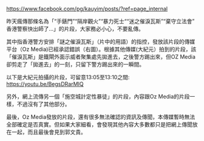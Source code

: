 https://www.facebook.com/pg/kauyim/posts/?ref=page_internal

昨天瘋傳那條名為「“手錶門”“隔岸觀火”“暴力死士““迷之催淚瓦斯”“棄守立法會” 香港警察快出師了...」的片段，大家務必小心，不要亂傳。

其中指香港警方安排「謎之催淚瓦斯」（片中的用語）的指控，發放該片段的傳媒平台（Oz Media)已經承認錯誤（右圖）。根據其他傳媒(大紀元）拍到的片段，該「催淚瓦斯」是鐵閘外面示威者聚集處先拋進去，之後警方踢出來，但OZ Media卻剪走了「拋進去」的一刻，只留下警方踢出來的一瞬間。

以下是大紀元拍攝的片段，可留意13:05至13:10之間:
https://youtu.be/BegsDRarMIQ

另外，網上流傳另一個「施空城計定性暴徒」的片段，內容跟Oz Media的片段一樣，不過沒有了其他部分。

最後，Oz Media發放的片段，還有很多無法確認的資訊及傳聞，本傳媒暫時無法全部確定是否真實。但如果大家細看，會發現其他內容大多數都只是把網上傳聞放在一起，而且最後會見到郭文貴。